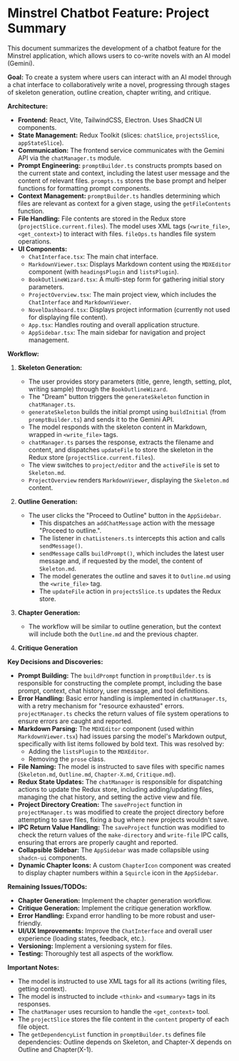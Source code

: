# Minstrel Chatbot Feature: Project Summary

This document summarizes the development of a chatbot feature for the Minstrel application, which allows users to co-write novels with an AI model (Gemini).

**Goal:** To create a system where users can interact with an AI model through a chat interface to collaboratively write a novel, progressing through stages of skeleton generation, outline creation, chapter writing, and critique.

**Architecture:**

- **Frontend:** React, Vite, TailwindCSS, Electron. Uses ShadCN UI components.
- **State Management:** Redux Toolkit (slices: `chatSlice`, `projectsSlice`, `appStateSlice`).
- **Communication:** The frontend service communicates with the Gemini API via the `chatManager.ts` module.
- **Prompt Engineering:** `promptBuilder.ts` constructs prompts based on the current state and context, including the latest user message and the content of relevant files. `prompts.ts` stores the base prompt and helper functions for formatting prompt components.
- **Context Management:** `promptBuilder.ts` handles determining which files are relevant as context for a given stage, using the `getFileContents` function.
- **File Handling:** File contents are stored in the Redux store (`projectSlice.current.files`). The model uses XML tags (`<write_file>`, `<get_context>`) to interact with files. `fileOps.ts` handles file system operations.
- **UI Components:**
  - `ChatInterface.tsx`: The main chat interface.
  - `MarkdownViewer.tsx`: Displays Markdown content using the `MDXEditor` component (with `headingsPlugin` and `listsPlugin`).
  - `BookOutlineWizard.tsx`: A multi-step form for gathering initial story parameters.
  - `ProjectOverview.tsx`: The main project view, which includes the `ChatInterface` and `MarkdownViewer`.
  - `NovelDashboard.tsx`: Displays project information (currently not used for displaying file content).
  - `App.tsx`: Handles routing and overall application structure.
  - `AppSidebar.tsx`: The main sidebar for navigation and project management.

**Workflow:**

1.  **Skeleton Generation:**

    - The user provides story parameters (title, genre, length, setting, plot, writing sample) through the `BookOutlineWizard`.
    - The "Dream" button triggers the `generateSkeleton` function in `chatManager.ts`.
    - `generateSkeleton` builds the initial prompt using `buildInitial` (from `promptBuilder.ts`) and sends it to the Gemini API.
    - The model responds with the skeleton content in Markdown, wrapped in `<write_file>` tags.
    - `chatManager.ts` parses the response, extracts the filename and content, and dispatches `updateFile` to store the skeleton in the Redux store (`projectSlice.current.files`).
    - The view switches to `project/editor` and the `activeFile` is set to `Skeleton.md`.
    - `ProjectOverview` renders `MarkdownViewer`, displaying the `Skeleton.md` content.

2.  **Outline Generation:**

    - The user clicks the "Proceed to Outline" button in the `AppSidebar`.
        - This dispatches an `addChatMessage` action with the message "Proceed to outline.".
        - The listener in `chatListeners.ts` intercepts this action and calls `sendMessage()`.
        - `sendMessage` calls `buildPrompt()`, which includes the latest user message and, if requested by the model, the content of `Skeleton.md`.
        - The model generates the outline and saves it to `Outline.md` using the `<write_file>` tag.
        - The `updateFile` action in `projectsSlice.ts` updates the Redux store.

3.  **Chapter Generation:**

    - The workflow will be similar to outline generation, but the context will include both the `Outline.md` and the previous chapter.

4.  **Critique Generation**

**Key Decisions and Discoveries:**

- **Prompt Building:** The `buildPrompt` function in `promptBuilder.ts` is responsible for constructing the complete prompt, including the base prompt, context, chat history, user message, and tool definitions.
- **Error Handling:** Basic error handling is implemented in `chatManager.ts`, with a retry mechanism for "resource exhausted" errors.  `projectManager.ts` checks the return values of file system operations to ensure errors are caught and reported.
- **Markdown Parsing:** The `MDXEditor` component (used within `MarkdownViewer.tsx`) had issues parsing the model's Markdown output, specifically with list items followed by bold text. This was resolved by:
  - Adding the `listsPlugin` to the `MDXEditor`.
  - Removing the `prose` class.
- **File Naming:** The model is instructed to save files with specific names (`Skeleton.md`, `Outline.md`, `Chapter-X.md`, `Critique.md`).
- **Redux State Updates:** The `chatManager` is responsible for dispatching actions to update the Redux store, including adding/updating files, managing the chat history, and setting the active view and file.
- **Project Directory Creation:** The `saveProject` function in `projectManager.ts` was modified to create the project directory before attempting to save files, fixing a bug where new projects wouldn't save.
- **IPC Return Value Handling:** The `saveProject` function was modified to check the return values of the `make-directory` and `write-file` IPC calls, ensuring that errors are properly caught and reported.
- **Collapsible Sidebar:** The `AppSidebar` was made collapsible using `shadcn-ui` components.
- **Dynamic Chapter Icons:** A custom `ChapterIcon` component was created to display chapter numbers within a `Squircle` icon in the `AppSidebar`.

**Remaining Issues/TODOs:**

- **Chapter Generation:** Implement the chapter generation workflow.
- **Critique Generation:** Implement the critique generation workflow.
- **Error Handling:** Expand error handling to be more robust and user-friendly.
- **UI/UX Improvements:** Improve the `ChatInterface` and overall user experience (loading states, feedback, etc.).
- **Versioning:** Implement a versioning system for files.
- **Testing:** Thoroughly test all aspects of the workflow.

**Important Notes:**

- The model is instructed to use XML tags for all its actions (writing files, getting context).
- The model is instructed to include `<think>` and `<summary>` tags in its responses.
- The `chatManager` uses recursion to handle the `<get_context>` tool.
- The `projectSlice` stores the file content in the `content` property of each file object.
- The `getDependencyList` function in `promptBuilder.ts` defines file dependencies: Outline depends on Skeleton, and Chapter-X depends on Outline and Chapter(X-1).
